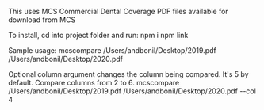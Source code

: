 This uses MCS Commercial Dental Coverage PDF files available for download from MCS

To install, cd into project folder and run:
npm i
npm link

Sample usage:
mcscompare /Users/andbonil/Desktop/2019.pdf /Users/andbonil/Desktop/2020.pdf

Optional column argument changes the column being compared. It's 5 by default. Compare columns from 2 to 6.
mcscompare /Users/andbonil/Desktop/2019.pdf /Users/andbonil/Desktop/2020.pdf --col 4
